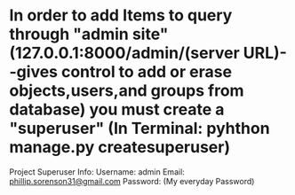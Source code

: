 # In order to add Items to query through "admin site" (127.0.0.1:8000/admin/(server URL)--gives control to add or erase objects,users,and groups from database) you must create a "superuser" (In Terminal: pyhthon manage.py createsuperuser) 
Project Superuser Info:
Username: admin
Email: phillip.sorenson31@gmail.com
Password: (My everyday Password)